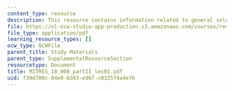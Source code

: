 ```yaml
---
content_type: resource
description: This resource contains information related to general solution.
file: https://ol-ocw-studio-app-production.s3.amazonaws.com/courses/res-18-008-calculus-revisited-complex-variables-differential-equations-and-linear-algebra-fall-2011/f39d700c84e06d43ed6fc0335f4a4e76_MITRES_18_008_partII_lec01.pdf
file_type: application/pdf
learning_resource_types: []
ocw_type: OCWFile
parent_title: Study Materials
parent_type: SupplementalResourceSection
resourcetype: Document
title: MITRES_18_008_partII_lec01.pdf
uid: f39d700c-84e0-6d43-ed6f-c0335f4a4e76
---
```

